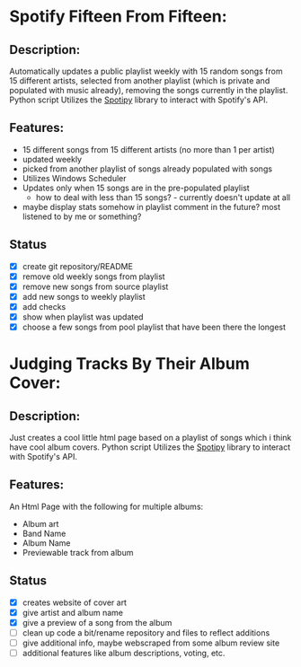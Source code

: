 # Spotify Fifteen From Fifteen:

## Description:
Automatically updates a public playlist weekly with 15 random songs from 15 different artists, selected from another playlist (which is private and populated with music already), removing the songs currently in the playlist. Python script Utilizes the [Spotipy](https://spotipy.readthedocs.io/en/latest/) library to interact with Spotify's API. 

## Features:
 * 15 different songs from 15 different artists (no more than 1 per artist)
 * updated weekly
 * picked from another playlist of songs already populated with songs
 * Utilizes Windows Scheduler
 * Updates only when 15 songs are in the pre-populated playlist
   * how to deal with less than 15 songs? - currently doesn't update at all
 * maybe display stats somehow in playlist comment in the future? most listened to by me or something?
 
## Status
- [x] create git repository/README
- [x] remove old weekly songs from playlist
- [x] remove new songs from source playlist
- [x] add new songs to weekly playlist
- [x] add checks
- [x] show when playlist was updated
- [x] choose a few songs from pool playlist that have been there the longest

# Judging Tracks By Their Album Cover:

## Description:
Just creates a cool little html page based on a playlist of songs which i think have cool album covers. Python script Utilizes the [Spotipy](https://spotipy.readthedocs.io/en/latest/) library to interact with Spotify's API.

## Features:
An Html Page with the following for multiple albums:
 * Album art
 * Band Name
 * Album Name
 * Previewable track from album

## Status
- [x] creates website of cover art
- [x] give artist and album name
- [x] give a preview of a song from the album
- [ ] clean up code a bit/rename repository and files to reflect additions
- [ ] give additional info, maybe webscraped from some album review site
- [ ] additional features like album descriptions, voting, etc.